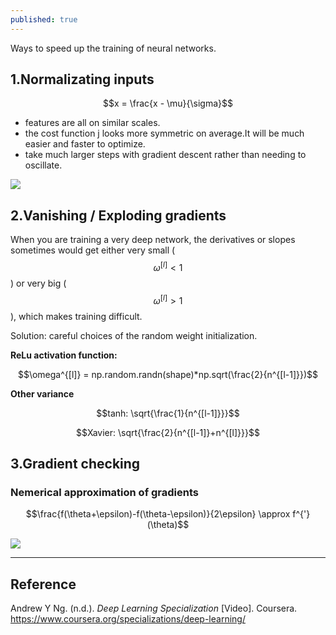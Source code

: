 ```yaml
---
published: true
---
```

Ways to speed up the training of neural networks.

## 1.Normalizating inputs

$$x = \frac{x - \mu}{\sigma}$$

- features are all on similar scales.  
- the cost function j looks more symmetric on average.It will be much easier and faster to optimize.    
- take much larger steps with gradient descent rather than needing to oscillate.  

![]({{site.baseurl}}/images/optimization1.png)

## 2.Vanishing / Exploding gradients
When you are training a very deep network, the derivatives or slopes sometimes would get either very small ($$\omega^{[l]}<1$$) or very big ($$\omega^{[l]}>1$$), which makes training difficult.  

Solution: careful choices of the random weight initialization.  

**ReLu activation function:**

$$\omega^{[l]} = np.random.randn(shape)*np.sqrt(\frac{2}{n^{[l-1]}})$$

**Other variance**

$$tanh: \sqrt{\frac{1}{n^{[l-1]}}}$$

$$Xavier: \sqrt{\frac{2}{n^{[l-1]}+n^{[l]}}}$$

## 3.Gradient checking
### Nemerical approximation of gradients

$$\frac{f(\theta+\epsilon)-f(\theta-\epsilon)}{2\epsilon} \approx f^{'}(\theta)$$

![]({{site.baseurl}}/images/optimization2.png)

----
## Reference
Andrew Y Ng. (n.d.). _Deep Learning Specialization_ [Video]. Coursera.  
<https://www.coursera.org/specializations/deep-learning/>
